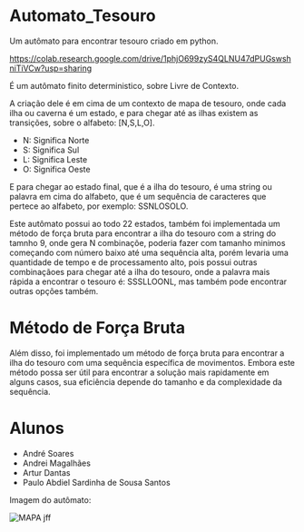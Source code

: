 # Automato_Tesouro

Um autômato para encontrar tesouro criado em python.

https://colab.research.google.com/drive/1phjO699zyS4QLNU47dPUGswshniTiVCw?usp=sharing

É um autômato finito deterministico, sobre Livre de Contexto.

A criação dele é em cima de um contexto de mapa de tesouro, onde cada ilha ou caverna é um estado, e para chegar até as ilhas existem as transições, sobre o alfabeto: [N,S,L,O].

 - N: Significa Norte
 - S: Significa Sul
 - L: Significa Leste
 - O: Significa Oeste

E para chegar ao estado final, que é a ilha do tesouro, é uma string ou palavra em cima do alfabeto, que é um sequência de caracteres que pertece ao alfabeto, por exemplo: SSNLOSOLO.

Este autômato possui ao todo 22 estados, também foi implementada um método de força bruta para encontrar a ilha do tesouro com a string do tamnho 9, onde gera N combinaçõe, poderia fazer
com tamanho minimos começando com número baixo até uma sequência alta, porém levaria uma quantidade de tempo e de processamento alto, pois possui outras combinaçãoes para chegar até a ilha do tesouro,
onde a palavra mais rápida a encontrar o tesouro é: SSSLLOONL, mas também pode encontrar outras opções também.

# Método de Força Bruta
  Além disso, foi implementado um método de força bruta para encontrar a ilha do tesouro com uma sequência específica de movimentos. Embora este método possa ser útil para encontrar a solução mais rapidamente em alguns casos, sua eficiência depende do tamanho e da complexidade da sequência.

# Alunos
  - André Soares
  - Andrei Magalhães
  - Artur Dantas
  - Paulo Abdiel Sardinha de Sousa Santos

Imagem do autômato:

![MAPA jff](https://github.com/Paulo-dev2/Automato_Tesouro/assets/65676235/72fd24bb-acaa-4094-add2-a3d785046601)
